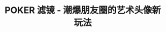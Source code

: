 ---
description: 最近这些滤镜有些泛滥。
layout: post
results:
- artistId: 1144037033
  version: '1.2'
  primaryGenreName: Photo & Video
  genreIds:
  - '6008'
  artworkUrl60: https://is3-ssl.mzstatic.com/image/thumb/Purple42/v4/f0/30/fd/f030fd7c-4a4d-3f3a-6be1-bf3781ff079a/source/60x60bb.jpg
  userRatingCountForCurrentVersion: 5
  minimumOsVersion: '7.0'
  appletvScreenshotUrls: &a []
  sellerName: Yang-yang Shu
  supportedDevices:
  - iPhone4
  - iPad2Wifi
  - iPad23G
  - iPhone4S
  - iPadThirdGen
  - iPadThirdGen4G
  - iPhone5
  - iPodTouchFifthGen
  - iPadFourthGen
  - iPadFourthGen4G
  - iPadMini
  - iPadMini4G
  - iPhone5c
  - iPhone5s
  - iPhone6
  - iPhone6Plus
  - iPodTouchSixthGen
  genres:
  - 摄影与录像
  currentVersionReleaseDate: '2016-08-27T11:07:30Z'
  trackName: POKER 滤镜 - 潮爆朋友圈的艺术头像新玩法
  isVppDeviceBasedLicensingEnabled: true
  description: 'POKER艺术滤镜由移动互联网摄影第一品牌Camera360出品，是一款免费的艺术相机，通过人工智能把普通的自拍照和头像照片模仿出绘画大师的艺术画作风格。


    -----亮点功能-----

    * 简约的UI设计，一键操作，方便快捷

    * 运行速度快，艺术头像瞬间制作完成

    * 多种艺术风格的滤镜，总有一款成为你的最爱

    * 定期增加新滤镜，最美滤镜，永远是下一个

    * 一键保存、一键分享


    还在担心照片太挫，不敢分享到朋友圈？

    你还不来试试，下载POKER滤镜，一键就可以制作潮人头像，玩转朋友圈，引爆朋友圈图片分享！'
  price: 0
  trackId: 1144037034
  releaseDate: '2016-08-27T11:07:30Z'
  advisories: *a
  screenshotUrls:
  - http://a1.mzstatic.com/us/r30/Purple62/v4/eb/ab/3f/ebab3fc3-f47c-e283-14cd-b55190b9acfa/screen696x696.jpeg
  - http://a1.mzstatic.com/us/r30/Purple62/v4/3e/f3/be/3ef3bed6-13b6-1334-5aaf-a07b540f818a/screen696x696.jpeg
  - http://a2.mzstatic.com/us/r30/Purple42/v4/b4/66/08/b4660863-2619-640c-584d-5c4e8cadcb63/screen696x696.jpeg
  - http://a5.mzstatic.com/us/r30/Purple22/v4/ce/1c/bb/ce1cbb10-f812-af25-e744-d4348c1b2893/screen696x696.jpeg
  - http://a3.mzstatic.com/us/r30/Purple62/v4/5c/a1/6d/5ca16d0a-49e5-20c9-73ab-ea6306c979d0/screen696x696.jpeg
  artistViewUrl: https://itunes.apple.com/cn/developer/yang-yang-shu/id1144037033?uo=4
  primaryGenreId: 6008
  userRatingCount: 9
  averageUserRatingForCurrentVersion: 2
  kind: software
  fileSizeBytes: '36600832'
  bundleId: com.pg.vstudio.poker
  trackContentRating: 4+
  releaseNotes: '- UI优化，更流畅的体验，更便捷的操作

    - 更多分享方式，与更多朋友分享你的快乐'
  trackCensoredName: POKER 滤镜 - 潮爆朋友圈的艺术头像新玩法
  contentAdvisoryRating: 4+
  isGameCenterEnabled: false
  artistName: Yang-yang Shu
  languageCodesISO2A:
  - EN
  - ZH
  averageUserRating: 3
  features: *a
  wrapperType: software
  artworkUrl512: https://is3-ssl.mzstatic.com/image/thumb/Purple42/v4/f0/30/fd/f030fd7c-4a4d-3f3a-6be1-bf3781ff079a/source/512x512bb.jpg
  artworkUrl100: https://is3-ssl.mzstatic.com/image/thumb/Purple42/v4/f0/30/fd/f030fd7c-4a4d-3f3a-6be1-bf3781ff079a/source/100x100bb.jpg
  trackViewUrl: https://geo.itunes.apple.com/cn/app/poker-lu-jing-chao-bao-peng/id1144037034?mt=8&uo=4
  formattedPrice: 免费
  currency: CNY
  ipadScreenshotUrls: *a
category: 摄影与录像
tags: tag1
resultCount: 1
title: POKER 滤镜 - 潮爆朋友圈的艺术头像新玩法

---
